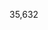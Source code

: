 <span class="diffstat" aria-hidden="true">35,632 <span class="diffstat-block-deleted"></span><span class="diffstat-block-deleted"></span><span class="diffstat-block-deleted"></span><span class="diffstat-block-deleted"></span><span class="diffstat-block-neutral"></span></span>
